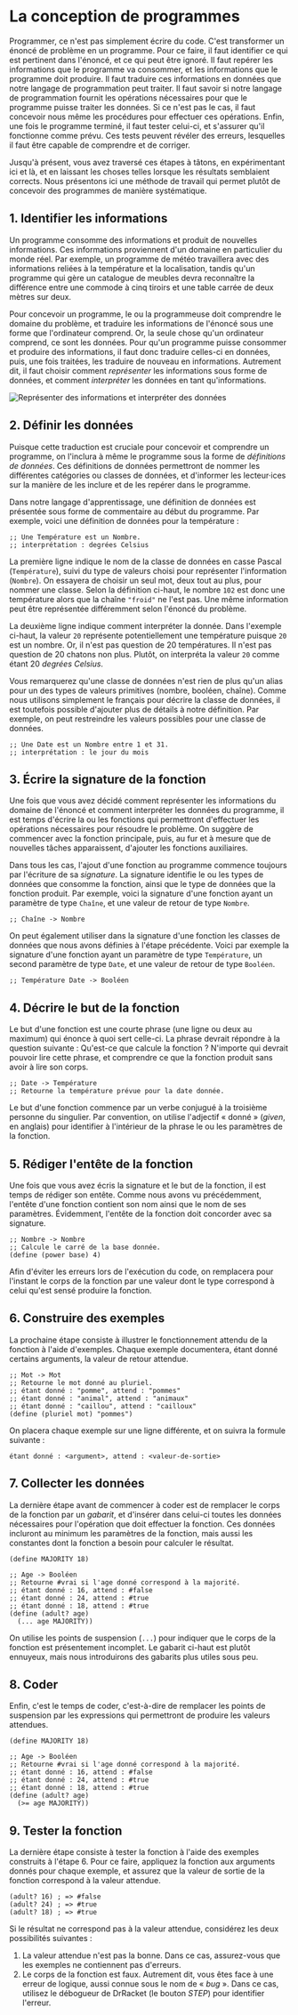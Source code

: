# La conception de programmes

Programmer, ce n'est pas simplement écrire du code. C'est transformer un
énoncé de problème en un programme. Pour ce faire, il faut identifier ce
qui est pertinent dans l'énoncé, et ce qui peut être ignoré. Il faut
repérer les informations que le programme va consommer, et les
informations que le programme doit produire. Il faut traduire ces
informations en données que notre langage de programmation peut traiter.
Il faut savoir si notre langage de programmation fournit les opérations
nécessaires pour que le programme puisse traiter les données. Si ce
n'est pas le cas, il faut concevoir nous même les procédures pour
effectuer ces opérations. Enfin, une fois le programme terminé, il faut
tester celui-ci, et s'assurer qu'il fonctionne comme prévu. Ces tests
peuvent révéler des erreurs, lesquelles il faut être capable de
comprendre et de corriger.

Jusqu'à présent, vous avez traversé ces étapes à tâtons, en
expérimentant ici et là, et en laissant les choses telles lorsque les
résultats semblaient corrects. Nous présentons ici une méthode de
travail qui permet plutôt de concevoir des programmes de manière
systématique. 

## 1. Identifier les informations

Un programme consomme des informations et produit de nouvelles
informations. Ces informations proviennent d'un domaine en particulier
du monde réel. Par exemple, un programme de météo travaillera avec des
informations reliées à la température et la localisation, tandis qu'un
programme qui gère un catalogue de meubles devra reconnaître la
différence entre une commode à cinq tiroirs et une table carrée de deux
mètres sur deux.

Pour concevoir un programme, le ou la programmeuse doit comprendre le
domaine du problème, et traduire les informations de l'énoncé sous une
forme que l'ordinateur comprend. Or, la seule chose qu'un ordinateur
comprend, ce sont les données. Pour qu'un programme puisse consommer et
produire des informations, il faut donc traduire celles-ci en données,
puis, une fois traitées, les traduire de nouveau en informations.
Autrement dit, il faut choisir comment *représenter* les informations
sous forme de données, et comment *interpréter* les données en tant
qu'informations.

![Représenter des informations et interpréter des
données](representer-interpreter.png)

## 2. Définir les données

Puisque cette traduction est cruciale pour concevoir et comprendre un
programme, on l'inclura à même le programme sous la forme de
*définitions de données*. Ces définitions de données permettront de
nommer les différentes catégories ou classes de données, et d'informer
les lecteur·ices sur la manière de les inclure et de les repérer dans le
programme. 

Dans notre langage d'apprentissage, une définition de données est
présentée sous forme de commentaire au début du programme. Par exemple,
voici une définition de données pour la température :

```racket
;; Une Température est un Nombre.
;; interprétation : degrées Celsius 
```

La première ligne indique le nom de la classe de données en casse Pascal
(`Température`), suivi du type de valeurs choisi pour représenter
l'information (`Nombre`). On essayera de choisir un seul mot, deux tout
au plus, pour nommer une classe. Selon la définition ci-haut, le nombre
`102` est donc une température alors que la chaîne `"froid"` ne l'est
pas. Une même information peut être représentée différemment selon
l'énoncé du problème. 

La deuxième ligne indique comment interpréter la donnée. Dans l'exemple
ci-haut, la valeur `20` représente potentiellement une température
puisque `20` est un nombre. Or, il n'est pas question de 20
températures. Il n'est pas question de 20 chatons non plus. Plutôt, on
interpréta la valeur `20` comme étant 20 *degrées Celsius*. 

Vous remarquerez qu'une classe de données n'est rien de plus qu'un alias
pour un des types de valeurs primitives (nombre, booléen, chaîne). Comme
nous utilisons simplement le français pour décrire la classe de données,
il est toutefois possible d'ajouter plus de détails à notre définition.
Par exemple, on peut restreindre les valeurs possibles pour une classe
de données.

```racket
;; Une Date est un Nombre entre 1 et 31.
;; interprétation : le jour du mois
```

## 3. Écrire la signature de la fonction

Une fois que vous avez décidé comment représenter les informations du
domaine de l'énoncé et comment interpréter les données du programme, il
est temps d'écrire la ou les fonctions qui permettront d'effectuer les
opérations nécessaires pour résoudre le problème. On suggère de
commencer avec la fonction principale, puis, au fur et à mesure que de
nouvelles tâches apparaissent, d'ajouter les fonctions auxiliaires.

Dans tous les cas, l'ajout d'une fonction au programme commence toujours
par l'écriture de sa *signature*. La signature identifie le ou les types
de données que consomme la fonction, ainsi que le type de données que la
fonction produit. Par exemple, voici la signature d'une fonction ayant
un paramètre de type `Chaîne`, et une valeur de retour de type `Nombre`.

```racket
;; Chaîne -> Nombre
```

On peut également utiliser dans la signature d'une fonction les classes
de données que nous avons définies à l'étape précédente. Voici par
exemple la signature d'une fonction ayant un paramètre de type
`Température`, un second paramètre de type `Date`, et une valeur de
retour de type `Booléen`.

```racket
;; Température Date -> Booléen
```

## 4. Décrire le but de la fonction

Le but d'une fonction est une courte phrase (une ligne ou deux au
maximum) qui énonce à quoi sert celle-ci. La phrase devrait répondre à
la question suivante : Qu'est-ce que calcule la fonction ? N'importe qui
devrait pouvoir lire cette phrase, et comprendre ce que la fonction
produit sans avoir à lire son corps.

```racket
;; Date -> Température
;; Retourne la température prévue pour la date donnée.
```

Le but d'une fonction commence par un verbe conjugué à la troisième
personne du singulier. Par convention, on utilise l'adjectif « donné »
(*given*, en anglais) pour identifier à l'intérieur de la phrase le ou
les paramètres de la fonction.

## 5. Rédiger l'entête de la fonction

Une fois que vous avez écris la signature et le but de la fonction, il
est temps de rédiger son entête. Comme nous avons vu précédemment,
l'entête d'une fonction contient son nom ainsi que le nom de ses
paramètres. Évidemment, l'entête de la fonction doit concorder avec sa
signature.

```racket
;; Nombre -> Nombre
;; Calcule le carré de la base donnée.
(define (power base) 4)
```

Afin d'éviter les erreurs lors de l'exécution du code, on remplacera
pour l'instant le corps de la fonction par une valeur dont le type
correspond à celui qu'est sensé produire la fonction.

## 6. Construire des exemples

La prochaine étape consiste à illustrer le fonctionnement attendu de la
fonction à l'aide d'exemples. Chaque exemple documentera, étant donné
certains arguments, la valeur de retour attendue.

```racket
;; Mot -> Mot
;; Retourne le mot donné au pluriel.
;; étant donné : "pomme", attend : "pommes"
;; étant donné : "animal", attend : "animaux"
;; étant donné : "caillou", attend : "cailloux"
(define (pluriel mot) "pommes")
```

On placera chaque exemple sur une ligne différente, et on suivra la
formule suivante : 

    étant donné : <argument>, attend : <valeur-de-sortie>

## 7. Collecter les données

La dernière étape avant de commencer à coder est de remplacer le corps
de la fonction par un *gabarit*, et d'insérer dans celui-ci toutes les
données nécessaires pour l'opération que doit effectuer la fonction. Ces
données incluront au minimum les paramètres de la fonction, mais aussi
les constantes dont la fonction a besoin pour calculer le résultat. 

```racket
(define MAJORITY 18)

;; Age -> Booléen
;; Retourne #vrai si l'age donné correspond à la majorité.
;; étant donné : 16, attend : #false
;; étant donné : 24, attend : #true
;; étant donné : 18, attend : #true
(define (adult? age)
  (... age MAJORITY))
```

On utilise les points de suspension (`...`) pour indiquer que le corps
de la fonction est présentement incomplet. Le gabarit ci-haut est plutôt
ennuyeux, mais nous introduirons des gabarits plus utiles sous peu.

## 8. Coder

Enfin, c'est le temps de coder, c'est-à-dire de remplacer les points de
suspension par les expressions qui permettront de produire les valeurs
attendues.

```racket
(define MAJORITY 18)

;; Age -> Booléen
;; Retourne #vrai si l'age donné correspond à la majorité.
;; étant donné : 16, attend : #false
;; étant donné : 24, attend : #true
;; étant donné : 18, attend : #true
(define (adult? age)
  (>= age MAJORITY))
```

## 9. Tester la fonction

La dernière étape consiste à tester la fonction à l'aide des exemples
construits à l'étape 6. Pour ce faire, appliquez la fonction aux
arguments donnés pour chaque exemple, et assurez que la valeur de sortie
de la fonction correspond à la valeur attendue.


```racket
(adult? 16) ; => #false
(adult? 24) ; => #true
(adult? 18) ; => #true
```

Si le résultat ne correspond pas à la valeur attendue, considérez les
deux possibilités suivantes : 

1.  La valeur attendue n'est pas la bonne. Dans ce cas, assurez-vous que
    les exemples ne contiennent pas d'erreurs.
2.  Le corps de la fonction est faux. Autrement dit, vous êtes face à
    une erreur de logique, aussi connue sous le nom de « *bug* ». Dans
    ce cas, utilisez le débogueur de DrRacket (le bouton *STEP*) pour
    identifier l'erreur.
